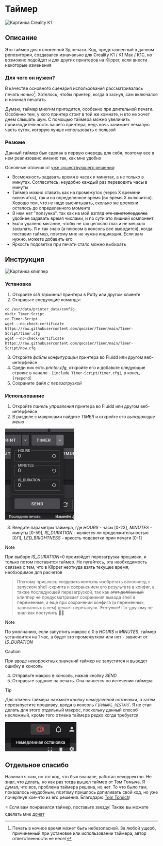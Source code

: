 # Таймер
![Картинка Creality K1](https://img.staticdj.com/d1b71daaac31057d42f7d780b969e2aa_2560x.jpg)
## Описание
Это таймер для отложенной 3д печати. Код, представленный в данном репозитории, создавался изначально для Creality K1 / K1 Max / K1C, но возможно подойдет и для других принтеров на Klipper, если внести некоторые изменения
### Для чего он нужен?
В качестве основного сценария использования рассматривалась печать ночью[^1]. Хотелось, чтобы принтер, когда я заснул, сам включался и начинал печатать

Думаю, таймер многим пригодится, особенно при длительной печати. Особенно тем, у кого принтер стоит в той же комнате, и кто не хочет днем слышать шум. С помощью таймера можно увеличить производительность вашего принтера, ведь ночь занимает немалую часть суток, которую лучше использовать с пользой
### Резюме
Данный таймер был сделан в первую очередь для себя, поэтому все в нем реализовано именно так, как мне удобно 

Основные отличия от [уже существующего решения](https://github.com/Tombraider2006/K1/blob/main/timer.md):
* Возможность задавать время в часах и минутах, а не только в минутах. Согласитесь, неудобно каждый раз переводить часы в минуты
* Таймер можно ставить как на промежуток (через X времени включится), так и на определенное время (во время X включится). Хорошо тем, что не надо высчитывать, сколько же времени осталось до определенного момента
* В нем нет "ползунка", так как на мой взгляд ~~это свистоперделка~~ удобнее задавать время числами, и по сути это лишний компонент
* Было удалено мигание, чтобы не так цепляло глаз и не мешало засыпать. Я и так знаю (а плюсом в консоль все выводится), когда поставил таймер, поэтому мне не нужна индикация. Если вам нужно, можете добавить его
* Яркость подсветки при печати стало можно выбирать
## Инструкция
![Картинка клиппер](https://i.ytimg.com/vi/Ci6abI1_TX4/maxresdefault.jpg)
### Установка
1. Откройте *ssh терминал* принтера в Putty или другом клиенте
2. Отправьте следующие команды:

```
cd /usr/data/printer_data/config
mkdir Timer-Script
cd Timer-Script
wget --no-check-certificate https://raw.githubusercontent.com/qocaier/Timer/main/Timer-Script/timer.cfg
wget --no-check-certificate https://raw.githubusercontent.com/qocaier/Timer/main/Timer-Script/now.cfg
```

3. Откройте *файлы конфигурации* принтера во Fluidd или другом веб-интерфейсе
4. Среди них есть *printer.cfg*, откройте его и добавьте следующие строки: в начало - `[include Timer-Script/timer.cfg]`, в конец - `[respond]`
5. Сохраните файл *с перезагрузкой*
### Использование
1. Откройте *панель управления* принтера во Fluidd или другом веб-интерфейсе
2. В разделе с макросами найдите *TIMER* и откройте его *выпадающее меню*

![Так оно выглядит](macro_on.png)

3. Введите параметры таймера, где *HOURS* - часы [0-23], *MINUTES* - минуты [0-59], *IS_DURATION* - является ли продолжительностью [0/1], *LED_BRIGHTNESS* - яркость подсветки прии печати [0-1]
> [!NOTE]
> При выборе *IS_DURATION*=0 произойдет перезагрузка прошивки, и только потом поставится таймер. Не пугайтесь, эта необходимость связана с тем, что в Klipper неоткуда взять текущее время, необходимое для расчетов

> Поэтому пришлось ~~создавать костыль~~ изобретать велосипед с запуском shell-скрипта и сохранением его результата в конфиг, а также последующей перезагрузкой, так как ~~этот долбанный~~ клиппер не предусматривает сохранения вывода shell в переменные, а еще при сохранении конфига (и переменных, записанных в нем) делает перезапуск. ~~Это ужас!~~ По-другому не знал как поступить 🤷‍♂️

> [!NOTE]
> По умолчанию, если запустить макрос с 0 в *HOURS* и *MINUTES*, таймер установится на 1 час, а будет это промежутком или нет - зависит от *IS_DURATION*

> [!CAUTION]
> При вводе некорректных значений таймер не запустится и выведет ошибку в консоль

4. Отправьте макрос в консоль, нажав кнопку *SEND*
5. Отправьте задание на печать. Она начнется по истечении таймера

> [!TIP]
> Для отмены таймера нажмите *кнопку немедленной остановки*, а затем перезапустите прошивку, введя в консоль `FIRMWARE_RESTART`. Я не стал делать для этого отдельный макрос, поскольку данный способ несложный, кроме того отмена таймера редко когда требуется

![Кнопка немедленной остановки](macro_off.png)
## Отдельное спасибо
Начинал я сам, но тот код, что был вначале, работал некорректно. Не знал, что делать, но как раз тогда вышел таймер от Том Томыча. Я думал, что все, проблема таймера решена, но нет. То что было там, показалось неудобным, поэтому пришлось допиливать свой код, но уже почерпнув кое-что из его решения. Благодарю [Tom Tomich](https://github.com/Tombraider2006)!

⭐ Если вам понравился таймер, поставьте звезду! Также вы можете сделать мне [донат](https://yoomoney.ru/to/4100118097118682)

[^1]: Печать в ночное время может быть небезопасной. За любой ущерб, причиненный при установке или использовании таймера, автор ответственности не несет
